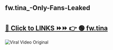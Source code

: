 
 ## fw.tina_-Only-Fans-Leaked

# <h2><a href="https://clipsfans.com/fw.tina_&ref=git">🔗 Click to LINKS ⏩⏩ 👉 🟢 fw.tina  </a></h2>

<a href="https://clipsfans.com/fw.tina_&ref=git" rel="nofollow" data-target="animated-image.originalLink"><img src="https://i.ibb.co.com/xMMVF88/686577567.gif" alt="Viral Video Original" style="max-width: 100%; display: inline-block;" data-target="animated-image.originalImage"></a>
